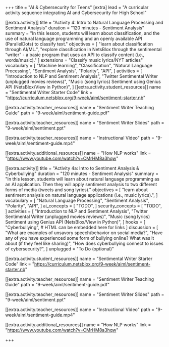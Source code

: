 +++
title = "AI & Cybersecurity for Teens"
[extra]
lead = "A curricular activity sequence integrating AI and Cybersecurity for High School"

[[extra.activity]]
title = "Activity 4: Intro to Natural Language Processing and Sentiment Analysis"
duration = "120 minutes - Sentiment Analysis"
summary = "In this lesson, students will learn about classification, and the use of natural language programming and an openly available API (ParallelDots) to classify text."
objectives = [
    "learn about classification through AI/ML.",
    "explore classification in NetsBlox through the sentimental “writer” - a basic program that uses an API to classify content (i.e., words/music)."
]
extensions = "Classify music lyrics/NYT articles"
vocabulary = [
  "Machine learning",
  "Classification",
  "Natural Language Processing",
  "Sentiment Analysis",
  "Polarity",
  "API",
]
activities = [
  "Introduction to NLP and Sentiment Analysis",
  "Twitter Sentimental Writer (unplugged movies reviews)",
  "Music (song lyrics) Sentiment using Genius API (NetsBlox/View in Python)",
]
[[extra.activity.student_resources]]
name = "Sentimental Writer Starter Code"
link = "https://curriculum.netsblox.org/9-week/aiml/sentiment-starter.nb"

[[extra.activity.teacher_resources]]
name = "Sentiment Writer Teaching Guide"
path = "9-week/aiml/sentiment-guide.pdf"

[[extra.activity.teacher_resources]]
name = "Sentiment Writer Slides"
path = "9-week/aiml/sentiment.ppt"

[[extra.activity.teacher_resources]]
name = "Instructional Video"
path = "9-week/aiml/sentiment-guide.mp4"

[[extra.activity.additional_resources]]
name = "How NLP works"
link = "https://www.youtube.com/watch?v=CMrHM8a3hqw"

[[extra.activity]]
title = "Activity 4a: Intro to Sentiment Analysis & Cyberbullying"
duration = "120 minutes - Sentiment Analysis"
summary = "In this lesson, students will learn about natural language programming as an AI application. Then they will apply sentiment analysis to two different forms of media (tweets and song lyrics)."
objectives = [
  "learn about sentiment analysis on natural language applications (i.e., music lyrics).",
]
vocabulary = [
  "Natural Language Processing",
  "Sentiment Analysis",
  "Polarity",
  "API",
]
ai_concepts = [
  "TODO",
]
security_concepts = [
  "TODO",
]
activities = [
  "Introduction to NLP and Sentiment Analysis",
  "Twitter Sentimental Writer (unplugged movies reviews)",
  "Music (song lyrics) Sentiment using Genius API (NetsBlox/View in Python)",
]
hooks = [
  "Cyberbullying",  # HTML can be embedded here for links
]
discussion = [
  "What are examples of unsavory speech/behavior on social media?",
  "Have any of you have experienced some form of bullying online? What was it about (if they feel like sharing)",
  "How does cyberbullying connect to issues of cybersecurity?",
]
unplugged = "To Do (optional)"

[[extra.activity.student_resources]]
name = "Sentimental Writer Starter Code"
link = "https://curriculum.netsblox.org/9-week/aiml/sentiment-starter.nb"

[[extra.activity.teacher_resources]]
name = "Sentiment Writer Teaching Guide"
path = "9-week/aiml/sentiment-guide.pdf"

[[extra.activity.teacher_resources]]
name = "Sentiment Writer Slides"
path = "9-week/aiml/sentiment.ppt"

[[extra.activity.teacher_resources]]
name = "Instructional Video"
path = "9-week/aiml/sentiment-guide.mp4"

[[extra.activity.additional_resources]]
name = "How NLP works"
link = "https://www.youtube.com/watch?v=CMrHM8a3hqw"


+++

